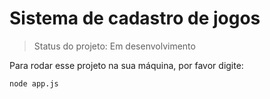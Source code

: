 # Sistema de cadastro de jogos 

> Status do projeto: Em desenvolvimento

Para rodar esse projeto na sua máquina, por favor digite:

```
node app.js
```
